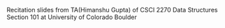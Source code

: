 Recitation slides from TA(Himanshu Gupta) of CSCI 2270 Data Structures Section 101 at University of Colorado Boulder
